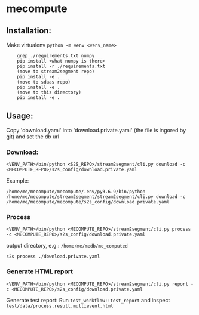 # mecompute

## Installation:
Make virtualenv `python -m venv <venv_name>`

```
    grep ./requirements.txt numpy
    pip install <what numpy is there>
    pip install -r ./requirements.txt
    (move to stream2segment repo)
    pip install -e .
    (move to sdaas repo)
    pip install -e .
    (move to this directory)
    pip install -e .
```


## Usage:

Copy 'download.yaml' into 'download.private.yaml' (the file is ingored by git)
and set the db url

### Download:


```
<VENV_PATH>/bin/python <S2S_REPO>/stream2segment/cli.py download -c <MECOMPUTE_REPO>/s2s_config/download.private.yaml
```

Example:

```
/home/me/mecompute/mecompute/.env/py3.6.9/bin/python /home/me/mecompute/stream2segment/stream2segment/cli.py download -c /home/me/mecompute/mecompute/s2s_config/download.private.yaml
```


<!--
```
/home/me/mecompute/mecompute/.env/py3.6.9/bin/python /home/me/mecompute/stream2segment/stream2segment/cli.py download -c /home/me/mecompute/mecompute/s2s_config/download.private.yaml
```


If you want to run a cronjob, edit download.sh (modify venv name)
-->

### Process

```
<VENV_PATH>/bin/python <MECOMPUTE_REPO>/stream2segment/cli.py process -c <MECOMPUTE_REPO>/s2s_config/download.private.yaml
```


 output directory, e.g.: `/home/me/medb/me_computed`
 
```
s2s process ./download.private.yaml
```


### Generate HTML report

```
<VENV_PATH>/bin/python <MECOMPUTE_REPO>/stream2segment/cli.py report -c <MECOMPUTE_REPO>/s2s_config/download.private.yaml
```


Generate test report: Run `test_workflow::test_report` and inspect
`test/data/process.result.multievent.html`

